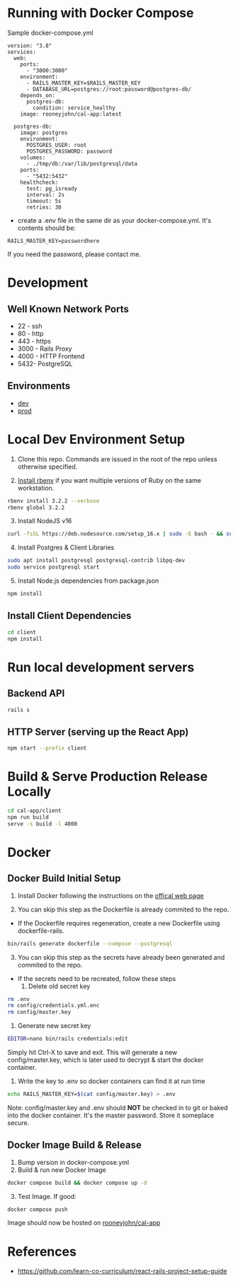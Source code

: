 # Running with Docker Compose

Sample docker-compose.yml
```
version: "3.8"
services:
  web:
    ports:
      - "3000:3000"
    environment:
      - RAILS_MASTER_KEY=$RAILS_MASTER_KEY
      - DATABASE_URL=postgres://root:password@postgres-db/
    depends_on:
      postgres-db:
        condition: service_healthy
    image: rooneyjohn/cal-app:latest

  postgres-db:
    image: postgres
    environment:
      POSTGRES_USER: root
      POSTGRES_PASSWORD: password
    volumes:
      - ./tmp/db:/var/lib/postgresql/data
    ports:
      - "5432:5432"
    healthcheck:
      test: pg_isready
      interval: 2s
      timeout: 5s
      retries: 30
```

- create a .env file in the same dir as your docker-compose.yml. It's contents should be:
```text
RAILS_MASTER_KEY=passwordhere
```
If you need the password, please contact me.

# Development

## Well Known Network Ports
- 22 - ssh
- 80 - http
- 443 - https
- 3000 - Rails Proxy
- 4000 - HTTP Frontend
- 5432- PostgreSQL

## Environments
- [dev](http://18.219.53.0:4000/calendar)
- [prod](https://example.com/calendar)

# Local Dev Environment Setup
1. Clone this repo. Commands are issued in the root of the repo unless otherwise specified.

2. [Install rbenv](https://github.com/rbenv/rbenv-installer#rbenv-installer) if you want multiple versions of Ruby on the same workstation.

```bash
rbenv install 3.2.2 --verbose
rbenv global 3.2.2
```

3. Install NodeJS v16
```bash
curl -fsSL https://deb.nodesource.com/setup_16.x | sudo -E bash - && sudo apt-get install -y nodejs
```

4. Install Postgres & Client Libraries
```bash
sudo apt install postgresql postgresql-contrib libpq-dev
sudo service postgresql start
```

5. Install Node.js dependencies from package.json
```bash
npm install
```

## Install Client Dependencies
```bash
cd client
npm install
```

# Run local development servers

## Backend API
```bash
rails s
```

## HTTP Server (serving up the React App)
```bash
npm start --prefix client
```

# Build & Serve Production Release Locally
```bash
cd cal-app/client
npm run build
serve -s build -l 4000
```

# Docker

## Docker Build Initial Setup

1. Install Docker following the instructions on the [offical web page](https://www.docker.com/)

2. You can skip this step as the Dockerfile is already commited to the repo.
- If the Dockerfile requires regeneration, create a new Dockerfile using dockerfile-rails.
```bash
bin/rails generate dockerfile --compose --postgresql
```

3. You can skip this step as the secrets have already been generated and commited to the repo.
- If the secrets need to be recreated, follow these steps
  1. Delete old secret key
```bash
rm .env
rm config/credentials.yml.enc
rm config/master.key
```
  1. Generate new secret key
```bash
EDITOR=nano bin/rails credentials:edit
```
Simply hit Ctrl-X to save and exit. This will generate a new config/master.key, which is later used to decrypt & start the docker container.

  1. Write the key to .env so docker containers can find it at run time
```bash
echo RAILS_MASTER_KEY=$(cat config/master.key) > .env
```
Note: config/master.key and .env should **NOT** be checked in to git or baked into the docker container. It's the master password. Store it someplace secure.

## Docker Image Build & Release
1. Bump version in docker-compose.yml
2. Build & run new Docker Image
```bash
docker compose build && docker compose up -d
```

3. Test Image. If good:
```bash
docker compose push
```

Image should now be hosted on [rooneyjohn/cal-app](https://hub.docker.com/r/rooneyjohn/cal-app/tags)

# References
- https://github.com/learn-co-curriculum/react-rails-project-setup-guide
